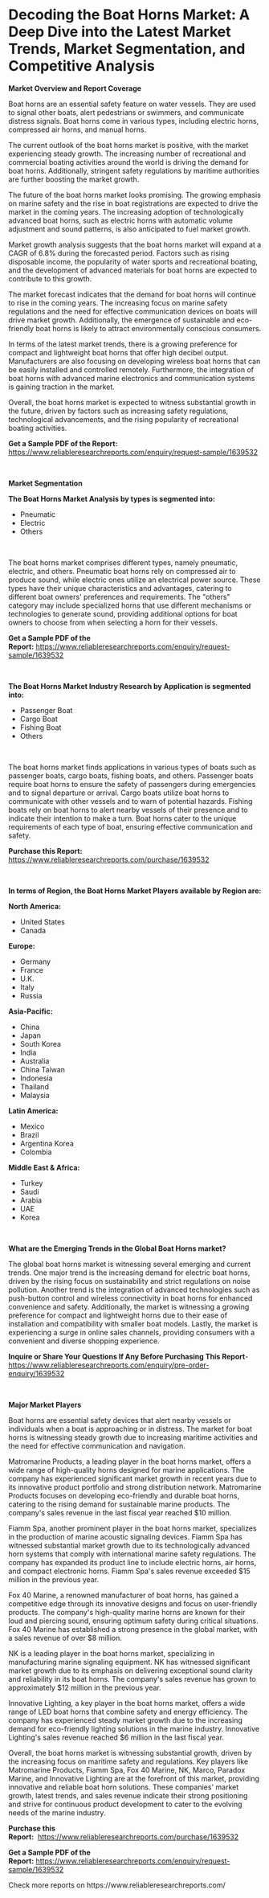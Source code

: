 <p><h1>Decoding the Boat Horns Market: A Deep Dive into the Latest Market Trends, Market Segmentation, and Competitive Analysis</h1></p><p><strong>Market Overview and Report Coverage</strong></p>
<p><p>Boat horns are an essential safety feature on water vessels. They are used to signal other boats, alert pedestrians or swimmers, and communicate distress signals. Boat horns come in various types, including electric horns, compressed air horns, and manual horns.</p><p>The current outlook of the boat horns market is positive, with the market experiencing steady growth. The increasing number of recreational and commercial boating activities around the world is driving the demand for boat horns. Additionally, stringent safety regulations by maritime authorities are further boosting the market growth.</p><p>The future of the boat horns market looks promising. The growing emphasis on marine safety and the rise in boat registrations are expected to drive the market in the coming years. The increasing adoption of technologically advanced boat horns, such as electric horns with automatic volume adjustment and sound patterns, is also anticipated to fuel market growth.</p><p>Market growth analysis suggests that the boat horns market will expand at a CAGR of 6.8% during the forecasted period. Factors such as rising disposable income, the popularity of water sports and recreational boating, and the development of advanced materials for boat horns are expected to contribute to this growth.</p><p>The market forecast indicates that the demand for boat horns will continue to rise in the coming years. The increasing focus on marine safety regulations and the need for effective communication devices on boats will drive market growth. Additionally, the emergence of sustainable and eco-friendly boat horns is likely to attract environmentally conscious consumers.</p><p>In terms of the latest market trends, there is a growing preference for compact and lightweight boat horns that offer high decibel output. Manufacturers are also focusing on developing wireless boat horns that can be easily installed and controlled remotely. Furthermore, the integration of boat horns with advanced marine electronics and communication systems is gaining traction in the market.</p><p>Overall, the boat horns market is expected to witness substantial growth in the future, driven by factors such as increasing safety regulations, technological advancements, and the rising popularity of recreational boating activities.</p></p>
<p><strong>Get a Sample PDF of the Report:</strong> <a href="https://www.reliableresearchreports.com/enquiry/request-sample/1639532">https://www.reliableresearchreports.com/enquiry/request-sample/1639532</a></p>
<p>&nbsp;</p>
<p><strong>Market Segmentation</strong></p>
<p><strong>The Boat Horns Market Analysis by types is segmented into:</strong></p>
<p><ul><li>Pneumatic</li><li>Electric</li><li>Others</li></ul></p>
<p>&nbsp;</p>
<p><p>The boat horns market comprises different types, namely pneumatic, electric, and others. Pneumatic boat horns rely on compressed air to produce sound, while electric ones utilize an electrical power source. These types have their unique characteristics and advantages, catering to different boat owners' preferences and requirements. The "others" category may include specialized horns that use different mechanisms or technologies to generate sound, providing additional options for boat owners to choose from when selecting a horn for their vessels.</p></p>
<p><strong>Get a Sample PDF of the Report:</strong>&nbsp;<a href="https://www.reliableresearchreports.com/enquiry/request-sample/1639532">https://www.reliableresearchreports.com/enquiry/request-sample/1639532</a></p>
<p>&nbsp;</p>
<p><strong>The Boat Horns Market Industry Research by Application is segmented into:</strong></p>
<p><ul><li>Passenger Boat</li><li>Cargo Boat</li><li>Fishing Boat</li><li>Others</li></ul></p>
<p>&nbsp;</p>
<p><p>The boat horns market finds applications in various types of boats such as passenger boats, cargo boats, fishing boats, and others. Passenger boats require boat horns to ensure the safety of passengers during emergencies and to signal departure or arrival. Cargo boats utilize boat horns to communicate with other vessels and to warn of potential hazards. Fishing boats rely on boat horns to alert nearby vessels of their presence and to indicate their intention to make a turn. Boat horns cater to the unique requirements of each type of boat, ensuring effective communication and safety.</p></p>
<p><strong>Purchase this Report:</strong>&nbsp; <a href="https://www.reliableresearchreports.com/purchase/1639532">https://www.reliableresearchreports.com/purchase/1639532</a></p>
<p>&nbsp;</p>
<p><strong>In terms of Region, the Boat Horns Market Players available by Region are:</strong></p>
<p>
    <p> <strong> North America: </strong>
        <ul>
            <li>United States</li>
            <li>Canada</li>
        </ul>
        </p> 
    <p> <strong> Europe: </strong>
        <ul>
            <li>Germany</li>
            <li>France</li>
            <li>U.K.</li>
            <li>Italy</li>
            <li>Russia</li>
        </ul>
        </p> 
    <p> <strong> Asia-Pacific: </strong>
        <ul>
            <li>China</li>
            <li>Japan</li>
            <li>South Korea</li>
            <li>India</li>
            <li>Australia</li>
            <li>China Taiwan</li>
            <li>Indonesia</li>
            <li>Thailand</li>
            <li>Malaysia</li>
        </ul>
        </p> 
    <p> <strong> Latin America: </strong>
        <ul>
            <li>Mexico</li>
            <li>Brazil</li>
            <li>Argentina Korea</li>
            <li>Colombia</li>
        </ul>
        </p> 
    <p> <strong> Middle East & Africa: </strong>
        <ul>
            <li>Turkey</li>
            <li>Saudi</li>
            <li>Arabia</li>
            <li>UAE</li>
            <li>Korea</li>
        </ul>
    </p>
    </p>
<p>&nbsp;</p>
<p><strong>What are the Emerging Trends in the Global Boat Horns market?</strong></p>
<p><p>The global boat horns market is witnessing several emerging and current trends. One major trend is the increasing demand for electric boat horns, driven by the rising focus on sustainability and strict regulations on noise pollution. Another trend is the integration of advanced technologies such as push-button control and wireless connectivity in boat horns for enhanced convenience and safety. Additionally, the market is witnessing a growing preference for compact and lightweight horns due to their ease of installation and compatibility with smaller boat models. Lastly, the market is experiencing a surge in online sales channels, providing consumers with a convenient and diverse shopping experience.</p></p>
<p><strong>Inquire or Share Your Questions If Any Before Purchasing This Report</strong>- <a href="https://www.reliableresearchreports.com/enquiry/pre-order-enquiry/1639532">https://www.reliableresearchreports.com/enquiry/pre-order-enquiry/1639532</a></p>
<p>&nbsp;</p>
<p><strong>Major Market Players</strong></p>
<p><p>Boat horns are essential safety devices that alert nearby vessels or individuals when a boat is approaching or in distress. The market for boat horns is witnessing steady growth due to increasing maritime activities and the need for effective communication and navigation.</p><p>Matromarine Products, a leading player in the boat horns market, offers a wide range of high-quality horns designed for marine applications. The company has experienced significant market growth in recent years due to its innovative product portfolio and strong distribution network. Matromarine Products focuses on developing eco-friendly and durable boat horns, catering to the rising demand for sustainable marine products. The company's sales revenue in the last fiscal year reached $10 million.</p><p>Fiamm Spa, another prominent player in the boat horns market, specializes in the production of marine acoustic signaling devices. Fiamm Spa has witnessed substantial market growth due to its technologically advanced horn systems that comply with international marine safety regulations. The company has expanded its product line to include electric horns, air horns, and compact electronic horns. Fiamm Spa's sales revenue exceeded $15 million in the previous year.</p><p>Fox 40 Marine, a renowned manufacturer of boat horns, has gained a competitive edge through its innovative designs and focus on user-friendly products. The company's high-quality marine horns are known for their loud and piercing sound, ensuring optimum safety during critical situations. Fox 40 Marine has established a strong presence in the global market, with a sales revenue of over $8 million.</p><p>NK is a leading player in the boat horns market, specializing in manufacturing marine signaling equipment. NK has witnessed significant market growth due to its emphasis on delivering exceptional sound clarity and reliability in its boat horns. The company's sales revenue has grown to approximately $12 million in the previous year.</p><p>Innovative Lighting, a key player in the boat horns market, offers a wide range of LED boat horns that combine safety and energy efficiency. The company has experienced steady market growth due to the increasing demand for eco-friendly lighting solutions in the marine industry. Innovative Lighting's sales revenue reached $6 million in the last fiscal year.</p><p>Overall, the boat horns market is witnessing substantial growth, driven by the increasing focus on maritime safety and regulations. Key players like Matromarine Products, Fiamm Spa, Fox 40 Marine, NK, Marco, Paradox Marine, and Innovative Lighting are at the forefront of this market, providing innovative and reliable boat horn solutions. These companies' market growth, latest trends, and sales revenue indicate their strong positioning and strive for continuous product development to cater to the evolving needs of the marine industry.</p></p>
<p><strong>Purchase this Report:</strong>&nbsp;&nbsp;<a href="https://www.reliableresearchreports.com/purchase/1639532">https://www.reliableresearchreports.com/purchase/1639532</a></p>
<p></p>
<p><strong>Get a Sample PDF of the Report:</strong>&nbsp;<a href="https://www.reliableresearchreports.com/enquiry/request-sample/1639532">https://www.reliableresearchreports.com/enquiry/request-sample/1639532</a></p>
<p>Check more reports on https://www.reliableresearchreports.com/</p>